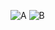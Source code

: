 
![A](https://user-images.githubusercontent.com/68895242/147762650-93a4da93-26e2-42f4-a4af-b2e8727c0b42.jpeg)
![B](https://user-images.githubusercontent.com/68895242/147762665-14a74635-a8d9-4305-b686-d0d5d93c43cd.jpeg)

